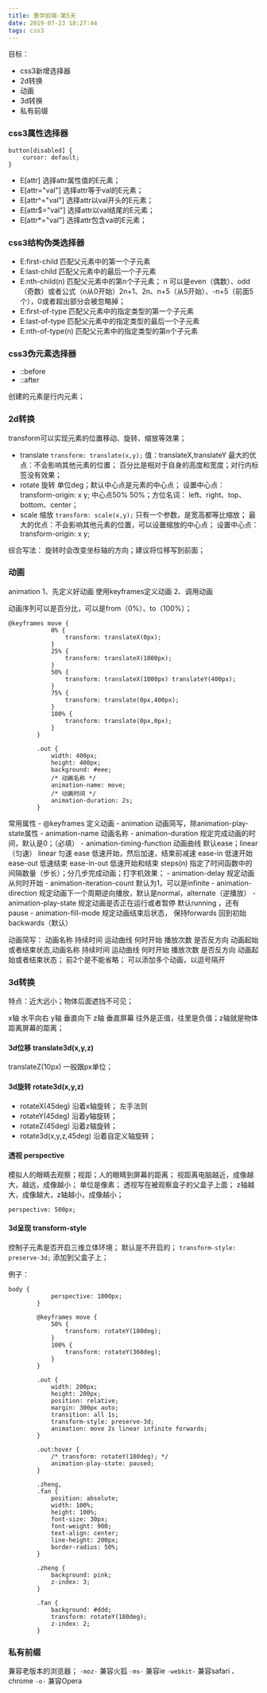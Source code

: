 ```yaml
---
title: 重学前端-第5天
date: 2019-07-23 18:27:44
tags: css3
---
```


目标：
- css3新增选择器
- 2d转换
- 动画
- 3d转换
- 私有前缀

<!--more-->

### css3属性选择器
```
button[disabled] {
    cursor: default;
}
```
- E[attr] 选择attr属性值的E元素；
- E[attr="val"] 选择attr等于val的E元素；
- E[attr^="val"] 选择attr以val开头的E元素；
- E[attr$="val"] 选择attr以val结尾的E元素；
- E[attr*="val"] 选择attr包含val的E元素；

### css3结构伪类选择器
- E:first-child 匹配父元素中的第一个子元素
- E:last-child 匹配父元素中的最后一个子元素
- E:nth-child(n) 匹配父元素中的第n个子元素； n 可以是even（偶数）、odd（奇数）或者公式（n从0开始）2n+1、2n、n+5（从5开始）、-n+5（前面5个），0或者超出部分会被忽略掉；
- E:first-of-type 匹配父元素中的指定类型的第一个子元素
- E:last-of-type 匹配父元素中的指定类型的最后一个子元素
- E:nth-of-type(n) 匹配父元素中的指定类型的第n个子元素


### css3伪元素选择器
- ::before
- ::after

创建的元素是行内元素；

### 2d转换
transform可以实现元素的位置移动、旋转、缩放等效果；

- translate
    `transform: translate(x,y);` 值：translateX,translateY
    最大的优点：不会影响其他元素的位置；
    百分比是相对于自身的高度和宽度；对行内标签没有效果；
- rotate 旋转
    单位deg；默认中心点是元素的中心点；
    设置中心点： transform-origin: x y; 中心点50% 50%；方位名词： left、right、top、bottom、center；
- scale 缩放
    `transform: scale(x,y);` 
    只有一个参数，是宽高都等比缩放；
    最大的优点：不会影响其他元素的位置，可以设置缩放的中心点；
    设置中心点： transform-origin: x y;

综合写法：
    旋转时会改变坐标轴的方向；建议将位移写到前面；


### 动画
animation
1、先定义好动画
    使用keyframes定义动画
2、调用动画

动画序列可以是百分比，可以是from（0%）、to（100%）；
```
@keyframes move {
            0% {
                transform: translateX(0px);
            }
            25% {
                transform: translateX(1000px);
            }
            50% {
                transform: translateX(1000px) translateY(400px);
            }
            75% {
                transform: translate(0px,400px);
            }
            100% {
                transform: translate(0px,0px);
            }
        }
        
        .out {
            width: 400px;
            height: 400px;
            background: #eee;
            /* 动画名称 */
            animation-name: move;
            /* 动画时间 */
            animation-duration: 2s;
        }
```

常用属性
    - @keyframes 定义动画
    - animation 动画简写，除animation-play-state属性
    - animation-name 动画名称
    - animation-duration 规定完成动画的时间，默认是0；（必填）
    - animation-timing-function 动画曲线 默认ease；linear（匀速）
        linear 匀速
        ease 低速开始，然后加速，结束前减速
        ease-in 低速开始
        ease-out 低速结束
        ease-in-out 低速开始和结束
        steps(n) 指定了时间函数中的间隔数量（步长）；分几步完成动画；打字机效果；
    - animation-delay 规定动画从何时开始
    - animation-iteration-count 默认为1，可以是infinite
    - animation-direction 规定动画下一个周期逆向播放，默认是normal，alternate（逆播放）
    - animation-play-state 规定动画是否正在运行或者暂停 默认running ，还有pause
    - animation-fill-mode 规定动画结束后状态， 保持forwards 回到初始 backwards（默认）

动画简写： 动画名称 持续时间 运动曲线 何时开始 播放次数 是否反方向 动画起始或者结束状态,动画名称 持续时间 运动曲线 何时开始 播放次数 是否反方向 动画起始或者结束状态；
前2个是不能省略；
可以添加多个动画，以逗号隔开

### 3d转换

特点：近大远小；物体后面遮挡不可见；

x轴 水平向右
y轴 垂直向下
z轴 垂直屏幕 往外是正值，往里是负值；z轴就是物体距离屏幕的距离；


#### 3d位移 translate3d(x,y,z)

translateZ(10px) 一般跟px单位；

#### 3d旋转 rotate3d(x,y,z)
- rotateX(45deg) 沿着x轴旋转； 左手法则
- rotateY(45deg) 沿着y轴旋转；
- rotateZ(45deg) 沿着z轴旋转；
- rotate3d(x,y,z,45deg) 沿着自定义轴旋转；


#### 透视 perspective
模拟人的眼睛去观察；视距；人的眼睛到屏幕的距离；
视距离电脑越近，成像越大，越远，成像越小；
单位是像素；
透视写在被观察盒子的父盒子上面；
z轴越大，成像越大，z轴越小，成像越小；

`perspective: 500px;`


#### 3d呈现 transform-style

控制子元素是否开启三维立体环境；
默认是不开启的；
`transform-style: preserve-3d;`
添加到父盒子上；

例子：
```
body {
            perspective: 1000px;
        }
        
        @keyframes move {
            50% {
                transform: rotateY(180deg);
            }
            100% {
                transform: rotateY(360deg);
            }
        }
        
        .out {
            width: 200px;
            height: 200px;
            position: relative;
            margin: 300px auto;
            transition: all 1s;
            transform-style: preserve-3d;
            animation: move 2s linear infinite forwards;
        }
        
        .out:hover {
            /* transform: rotateY(180deg); */
            animation-play-state: paused;
        }
        
        .zheng,
        .fan {
            position: absolute;
            width: 100%;
            height: 100%;
            font-size: 30px;
            font-weight: 900;
            text-align: center;
            line-height: 200px;
            border-radius: 50%;
        }
        
        .zheng {
            background: pink;
            z-index: 3;
        }
        
        .fan {
            background: #ddd;
            transform: rotateY(180deg);
            z-index: 2;
        }
```

### 私有前缀
兼容老版本的浏览器；
`-moz-` 兼容火狐 
`-ms-` 兼容ie 
`-webkit-` 兼容safari 、chrome 
`-o-` 兼容Opera 